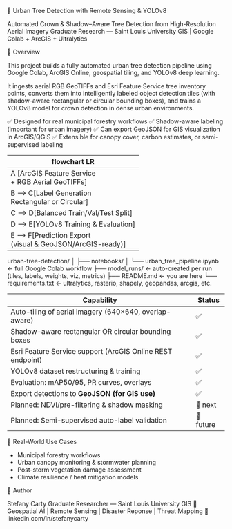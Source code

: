 🌳 Urban Tree Detection with Remote Sensing & YOLOv8

Automated Crown & Shadow–Aware Tree Detection from High-Resolution Aerial Imagery
Graduate Research — Saint Louis University GIS | Google Colab + ArcGIS + Ultralytics

📌 Overview

This project builds a fully automated urban tree detection pipeline using Google Colab, ArcGIS Online, geospatial tiling, and YOLOv8 deep learning.

It ingests aerial RGB GeoTIFFs and Esri Feature Service tree inventory points, converts them into intelligently labeled object detection tiles (with shadow-aware rectangular or circular bounding boxes), and trains a YOLOv8 model for crown detection in dense urban environments.

✅ Designed for real municipal forestry workflows
✅ Shadow-aware labeling (important for urban imagery)
✅ Can export GeoJSON for GIS visualization in ArcGIS/QGIS
✅ Extensible for canopy cover, carbon estimates, or semi-supervised labeling

| flowchart LR                                                                                     |
|  ----------------------------------------------------------------------------------------------- |
|   A [ArcGIS Feature Service<br/>+ RGB Aerial GeoTIFFs] | --> | B [Auto Tiling<br/>640×640 w/ overlap] |
|   B --> C[Label Generation<br/>Rectangular or Circular] |                                      
|   C --> D[Balanced Train/Val/Test Split]
|   D --> E[YOLOv8 Training & Evaluation]
|   E --> F[Prediction Export<br/>(visual & GeoJSON/ArcGIS-ready)]

urban-tree-detection/
│
├── notebooks/
│   └── urban_tree_pipeline.ipynb   ← full Google Colab workflow
├── model_runs/                     ← auto-created per run (tiles, labels, weights, viz, metrics)
├── README.md                       ← you are here
└── requirements.txt                ← ultralytics, rasterio, shapely, geopandas, arcgis, etc.

| Capability                                                 | Status    |
| ---------------------------------------------------------- | --------- |
| Auto-tiling of aerial imagery (640×640, overlap-aware)     | ✅         |
| Shadow-aware rectangular OR circular bounding boxes        | ✅         |
| Esri Feature Service support (ArcGIS Online REST endpoint) | ✅         |
| YOLOv8 dataset restructuring & training                    | ✅         |
| Evaluation: mAP50/95, PR curves, overlays                  | ✅         |
| Export detections to **GeoJSON (for GIS use)**             | ✅         |
| Planned: NDVI/pre-filtering & shadow masking               | 🔄 next   |
| Planned: Semi-supervised auto-label validation             | 🔄 future |

🎯 Real-World Use Cases

- Municipal forestry workflows
- Urban canopy monitoring & stormwater planning
- Post-storm vegetation damage assessment
- Climate resilience / heat mitigation models

📢 Author

Stefany Carty
Graduate Researcher — Saint Louis University GIS
📍 Geospatial AI | Remote Sensing | Disaster Reponse | Threat Mapping
🔗 linkedin.com/in/stefanycarty
